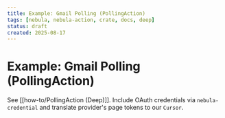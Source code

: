 ```yaml
---
title: Example: Gmail Polling (PollingAction)
tags: [nebula, nebula-action, crate, docs, deep]
status: draft
created: 2025-08-17
---
```


# Example: Gmail Polling (PollingAction)

See [[how-to/PollingAction (Deep)]]. Include OAuth credentials via `nebula-credential` and translate provider's page tokens to our `Cursor`.
